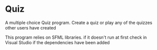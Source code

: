 # Quiz
A multiple choice Quiz program. Create a quiz or play any of the quizzes other users have created

This program relies on SFML libraries. if it doesn't run at first check in Visual Studio if the dependencies have been added
